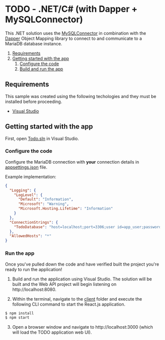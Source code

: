 # TODO - .NET/C# (with Dapper + MySQLConnector)

This .NET solution uses the [MySQLConnector](https://github.com/mysql-net/MySqlConnector) in combination with the [Dapper](https://stackexchange.github.io/Dapper/) Object Mapping library to connect to and communicate to a MariaDB database instance.

1. [Requirements](#requirements)
2. [Getting started with the app](#getting-started)
    1. [Configure the code](#configure-code)
    3. [Build and run the app](#run-app)

## Requirements <a name="requirements"></a>

This sample was created using the following techologies and they must be installed before proceeding.

* [Visual Studio](https://visualstudio.microsoft.com/vs/)
 
## Getting started with the app <a name="getting-started"></a>

First, open [Todo.sln](Todo.sln) in Visual Studio.

### Configure the code <a name="configure-code"></a>

Configure the MariaDB connection with **your** connection details in [appsettings.json](Todo.API/appsettings.json) file.

Example implementation:

```json
{
  "Logging": {
    "LogLevel": {
      "Default": "Information",
      "Microsoft": "Warning",
      "Microsoft.Hosting.Lifetime": "Information"
    }
  },
  "ConnectionStrings": {
    "TodoDatabase": "host=localhost;port=3306;user id=app_user;password=Password123!;database=todo;"
  },
  "AllowedHosts": "*"
}
```

### Run the app <a name="run-app"></a>

Once you've pulled down the code and have verified built the project you're ready to run the application! 

1. Build and run the application using Visual Studio. The solution will be built and the Web API project will begin listening on http://localhost:8080.

2. Within the terminal, navigate to the [client](../../../client) folder and execute the following CLI command to start the React.js application.

```bash 
$ npm install
$ npm start
```

3. Open a browser window and navigate to http://localhost:3000 (which will load the TODO application web UI).
